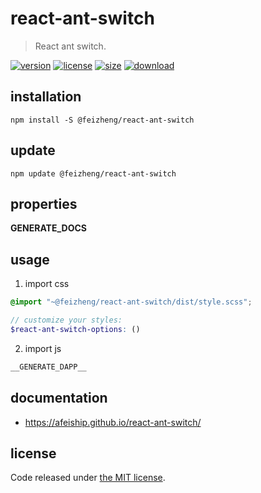 # react-ant-switch
> React ant switch.

[![version][version-image]][version-url]
[![license][license-image]][license-url]
[![size][size-image]][size-url]
[![download][download-image]][download-url]

## installation
```shell
npm install -S @feizheng/react-ant-switch
```

## update
```shell
npm update @feizheng/react-ant-switch
```

## properties
__GENERATE_DOCS__

## usage
1. import css
  ```scss
  @import "~@feizheng/react-ant-switch/dist/style.scss";

  // customize your styles:
  $react-ant-switch-options: ()
  ```
2. import js
  ```js
__GENERATE_DAPP__
  ```

## documentation
- https://afeiship.github.io/react-ant-switch/


## license
Code released under [the MIT license](https://github.com/afeiship/react-ant-switch/blob/master/LICENSE.txt).

[version-image]: https://img.shields.io/npm/v/@feizheng/react-ant-switch
[version-url]: https://npmjs.org/package/@feizheng/react-ant-switch

[license-image]: https://img.shields.io/npm/l/@feizheng/react-ant-switch
[license-url]: https://github.com/afeiship/react-ant-switch/blob/master/LICENSE.txt

[size-image]: https://img.shields.io/bundlephobia/minzip/@feizheng/react-ant-switch
[size-url]: https://github.com/afeiship/react-ant-switch/blob/master/dist/react-ant-switch.min.js

[download-image]: https://img.shields.io/npm/dm/@feizheng/react-ant-switch
[download-url]: https://www.npmjs.com/package/@feizheng/react-ant-switch
